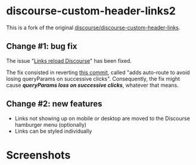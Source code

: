 # discourse-custom-header-links2

This is a fork of the original
[discourse/discourse-custom-header-links](https://github.com/discourse/discourse-custom-header-links).

## Change #1: bug fix

The issue
"[Links reload Discourse](https://meta.discourse.org/t/custom-header-links-links-reload-discourse/113907)"
has been fixed.

The fix consisted in reverting
[this commit](https://github.com/discourse/discourse-custom-header-links/commit/bfda9d3b50bd8e027024b62aa0b7e68611248073),
called "adds auto-route to avoid losing queryParams on successive clicks".
Consequently, the fix might cause **_queryParams loss on successive clicks_**,
whatever that means.

## Change #2: new features

- Links not showing up on mobile or desktop are moved to the Discourse hamburger
  menu (optionally)
- Links can be styled individually

# Screenshots
